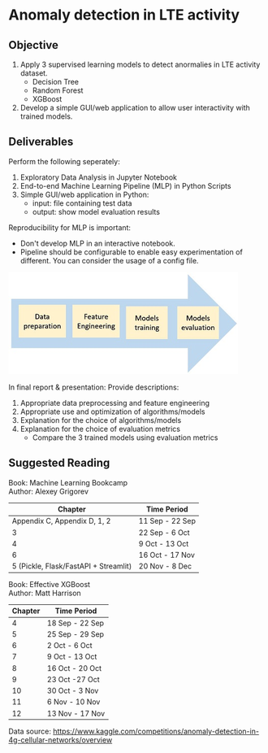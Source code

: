 # Anomaly detection in LTE activity

## Objective
1. Apply 3 supervised learning models to detect anormalies in LTE activity dataset.
    * Decision Tree
    * Random Forest
    * XGBoost
2. Develop a simple GUI/web application to allow user interactivity with trained models. 

## Deliverables
Perform the following seperately:
1. Exploratory Data Analysis in Jupyter Notebook
2. End-to-end Machine Learning Pipeline (MLP) in Python Scripts
3. Simple GUI/web application in Python:
    - input: file containing test data
    - output: show model evaluation results  

Reproducibility for MLP is important:
* Don't develop MLP in an interactive notebook.
* Pipeline should be configurable to enable easy experimentation of different. You can consider the usage of a config file.  

<p>
  <img src="MLP.JPG" alt="pipe_flow">
</p>

In final report & presentation: Provide descriptions:
1. Appropriate data preprocessing and feature engineering
2. Appropriate use and optimization of algorithms/models
3. Explanation for the choice of algorithms/models
4. Explanation for the choice of evaluation metrics
    - Compare the 3 trained models using evaluation metrics  

## Suggested Reading
Book: Machine Learning Bookcamp  
Author: Alexey Grigorev  

| Chapter | Time Period |
|----------|----------|
| Appendix C, Appendix D, 1, 2 | 11 Sep - 22 Sep |
| 3 | 22 Sep - 6 Oct |
| 4 | 9 Oct - 13 Oct |
| 6 | 16 Oct - 17 Nov |
| 5 (Pickle, Flask/FastAPI + Streamlit) | 20 Nov - 8 Dec |  


Book: Effective XGBoost  
Author: Matt Harrison  

| Chapter | Time Period |
|----------|----------|
| 4 | 18 Sep - 22 Sep |
| 5 | 25 Sep - 29 Sep |
| 6 | 2 Oct - 6 Oct |
| 7 | 9 Oct - 13 Oct |
| 8 | 16 Oct - 20 Oct |
| 9 | 23 Oct -27 Oct |
| 10 | 30 Oct - 3 Nov |
| 11 | 6 Nov - 10 Nov |
| 12 | 13 Nov - 17 Nov |  

Data source: https://www.kaggle.com/competitions/anomaly-detection-in-4g-cellular-networks/overview